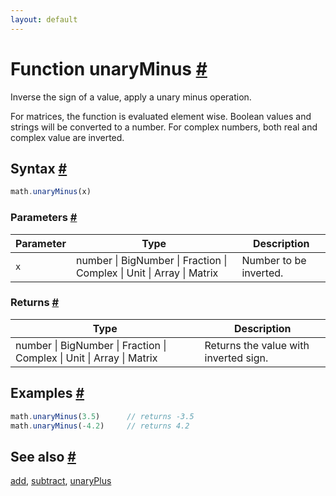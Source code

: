 ```yaml
---
layout: default
---
```


<!-- Note: This file is automatically generated from source code comments. Changes made in this file will be overridden. -->

<h1 id="function-unaryminus">Function unaryMinus <a href="#function-unaryminus" title="Permalink">#</a></h1>

Inverse the sign of a value, apply a unary minus operation.

For matrices, the function is evaluated element wise. Boolean values and
strings will be converted to a number. For complex numbers, both real and
complex value are inverted.


<h2 id="syntax">Syntax <a href="#syntax" title="Permalink">#</a></h2>

```js
math.unaryMinus(x)
```

<h3 id="parameters">Parameters <a href="#parameters" title="Permalink">#</a></h3>

Parameter | Type | Description
--------- | ---- | -----------
`x` | number &#124; BigNumber &#124; Fraction &#124; Complex &#124; Unit &#124; Array &#124; Matrix | Number to be inverted.

<h3 id="returns">Returns <a href="#returns" title="Permalink">#</a></h3>

Type | Description
---- | -----------
number &#124; BigNumber &#124; Fraction &#124; Complex &#124; Unit &#124; Array &#124; Matrix | Returns the value with inverted sign.


<h2 id="examples">Examples <a href="#examples" title="Permalink">#</a></h2>

```js
math.unaryMinus(3.5)      // returns -3.5
math.unaryMinus(-4.2)     // returns 4.2
```


<h2 id="see-also">See also <a href="#see-also" title="Permalink">#</a></h2>

[add](add.html),
[subtract](subtract.html),
[unaryPlus](unaryPlus.html)
